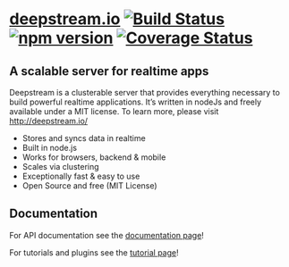 [deepstream.io](http://deepstream.io/) 
[![Build Status](https://travis-ci.org/deepstreamIO/deepstream.io.svg?branch=master)](https://travis-ci.org/deepstreamIO/deepstream.io) [![npm version](https://badge.fury.io/js/deepstream.io.svg)](http://badge.fury.io/js/deepstream.io) 
[![Coverage Status](https://coveralls.io/repos/github/deepstreamIO/deepstream.io/badge.svg?branch=master)](https://coveralls.io/github/deepstreamIO/deepstream.io?branch=master)
==============================================
A scalable server for realtime apps
----------------------------------------------
Deepstream is a clusterable server that provides everything necessary to build powerful realtime applications. It’s written in nodeJs and freely available under a MIT license. To learn more, please visit http://deepstream.io/

* Stores and syncs data in realtime
* Built in node.js
* Works for browsers, backend & mobile
* Scales via clustering
* Exceptionally fast & easy to use
* Open Source and free (MIT License)


## Documentation

For API documentation see the [documentation page](http://deepstream.io/docs/)!

For tutorials and plugins see the [tutorial page](http://deepstream.io/tutorials/)!
